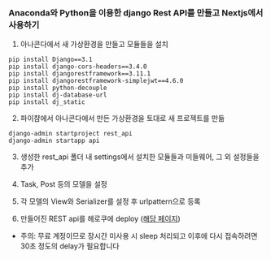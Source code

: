 ### **Anaconda와 Python을 이용한 django Rest API를 만들고 Nextjs에서 사용하기**
1. 아나콘다에서 새 가상환경을 만들고 모듈들을 설치
```
pip install Django==3.1
pip install django-cors-headers==3.4.0
pip install djangorestframework==3.11.1
pip install djangorestframework-simplejwt==4.6.0
pip install python-decouple
pip install dj-database-url
pip install dj_static
```
2. 파이챰에서 아나콘다에서 만든 가상환경을 토대로 새 프로젝트를 만듦
```
django-admin startproject rest_api
django-admin startapp api
```
3. 생성한 rest_api 폴더 내 settings에서 설치한 모듈들과 미들웨어, 그 외 설정들을 추가

4. Task, Post 등의 모델을 설정

5. 각 모델의 View와 Serializer를 설정 후 urlpattern으로 등록

6. 만들어진 REST api를 헤로쿠에 deploy ([해당 페이지](https://nextjs-api-harry.herokuapp.com/api))

* 주의: 무료 계정이므로 장시간 미사용 시 sleep 처리되고 이후에 다시 접속하려면 30초 정도의 delay가 필요합니다
